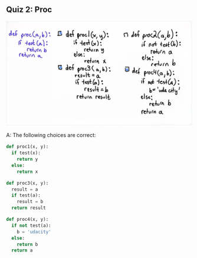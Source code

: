 ## Quiz 2: Proc

![alt text](./media/quiz-02-proc.JPG "proc")

A: The following choices are correct:

```python
def proc1(x, y):
  if test(x):
    return y
  else:
    return x
```

```python
def proc3(x, y):
  result = a
  if test(a):
    result = b
  return result
```

```python
def proc4(x, y):
  if not test(a):
    b = 'udacity'
  else:
    return b
  return a
```
